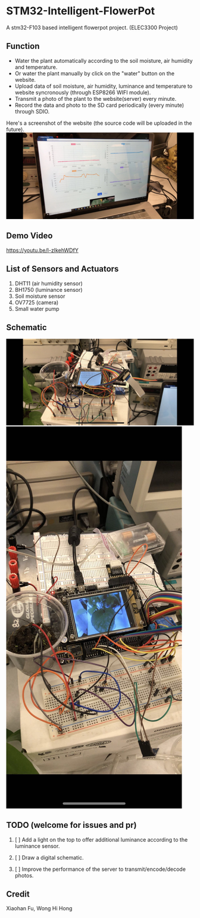 # STM32-Intelligent-FlowerPot
A stm32-F103 based intelligent flowerpot project. (ELEC3300 Project)

## Function

* Water the plant automatically according to the soil moisture, air humidity and temperature.
* Or water the plant manually by click on the "water" button on the website.
* Upload data of soil moisture, air humidity, luminance and temperature to website syncronously (through ESP8266 WIFI module).
* Transmit a photo of the plant to the website(server) every minute.
* Record the data and photo to the SD card periodically (every minute) through SDIO.

Here's a screenshot of the website (the source code will be uploaded in the future).
![website](./photo2.jpeg)

## Demo Video

https://youtu.be/I-zIkehWDfY

## List of Sensors and Actuators

1. DHT11 (air humidity sensor)
2. BH1750 (luminance sensor)
3. Soil moisture sensor
4. OV7725 (camera)
5. Small water pump

## Schematic

![schematic1](./photo3.jpg)
![schematic2](./photo1.jpeg)

## TODO (welcome for issues and pr)

1. [ ] Add a light on the top to offer additional luminance according to the luminance sensor.

2. [ ] Draw a digital schematic.

3. [ ] Improve the performance of the server to transmit/encode/decode photos.

## Credit

Xiaohan Fu, Wong Hi Hong

